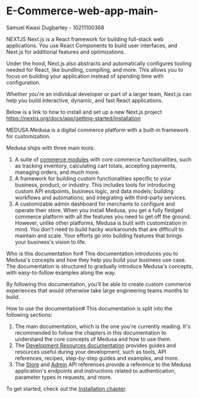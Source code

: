 # E-Commerce-web-app-main-
Samuel Kwasi Dugbartey - 10211100368

NEXTJS
Next.js is a React framework for building full-stack web applications. You use React Components to build user interfaces, and Next.js for additional features and optimizations.

Under the hood, Next.js also abstracts and automatically configures tooling needed for React, like bundling, compiling, and more. This allows you to focus on building your application instead of spending time with configuration.

Whether you're an individual developer or part of a larger team, Next.js can help you build interactive, dynamic, and fast React applications.

Below is a link to how to install and set up a new Next.js project
https://nextjs.org/docs/app/getting-started/installation

MEDUSA
Medusa is a digital commerce platform with a built-in framework for customization.

Medusa ships with three main tools:

1. A suite of [commerce modules](https://docs.medusajs.com/resources/commerce-modules) with core commerce functionalities, such as tracking inventory, calculating cart totals, accepting payments, managing orders, and much more.
2. A framework for building custom functionalities specific to your business, product, or industry. This includes tools for introducing custom API endpoints, business logic, and data models; building workflows and automations; and integrating with third-party services.
3. A customizable admin dashboard for merchants to configure and operate their store.
When you install Medusa, you get a fully fledged commerce platform with all the features you need to get off the ground. However, unlike other platforms, Medusa is built with customization in mind. You don't need to build hacky workarounds that are difficult to maintain and scale. Your efforts go into building features that brings your business's vision to life.

Who is this documentation for#
This documentation introduces you to Medusa's concepts and how they help you build your business use case. The documentation is structured to gradually introduce Medusa's concepts, with easy-to-follow examples along the way.

By following this documentation, you’ll be able to create custom commerce experiences that would otherwise take large engineering teams months to build.

How to use the documentation#
This documentation is split into the following sections:

1. The main documentation, which is the one you're currently reading. It's recommended to follow the chapters in this documentation to understand the core concepts of Medusa and how to use them.
2. The [Development Resources documentation](https://docs.medusajs.com/resources) provides guides and resources useful during your development, such as tools, API references, recipes, step-by-step guides and examples, and more.
3. The [Store](https://docs.medusajs.com/api/store) and [Admin](https://docs.medusajs.com/api/admin) API references provide a reference to the Medusa application's endpoints and instructions related to authentication, parameter types in requests, and more.

To get started, check out the [Installation chapter](https://docs.medusajs.com/learn/installation).

